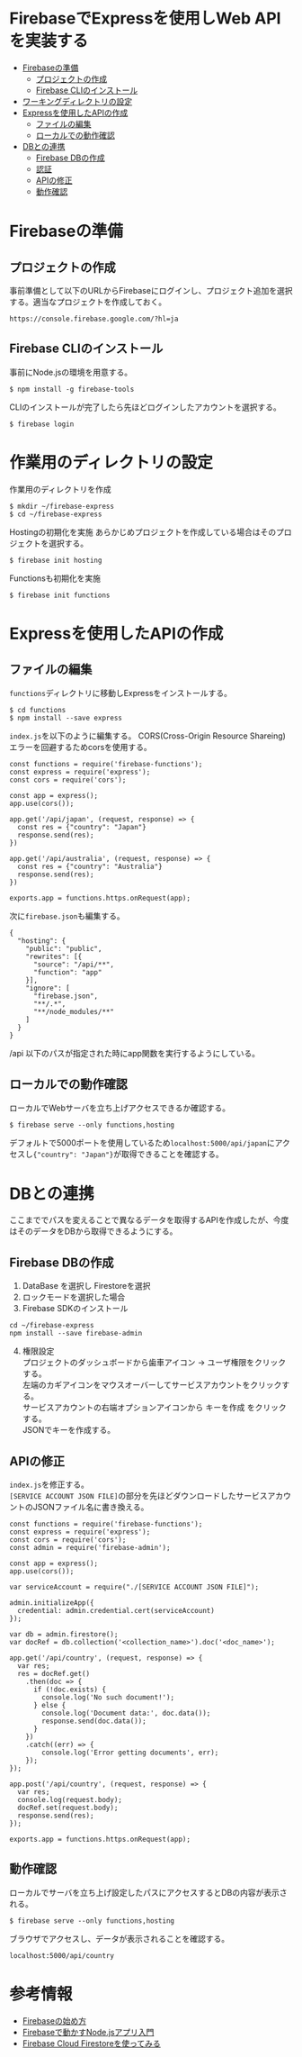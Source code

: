 FirebaseでExpressを使用しWeb APIを実装する
==

- [Firebaseの準備](#Firebaseの準備)
    - [プロジェクトの作成](#プロジェクトの作成)
    - [Firebase CLIのインストール](#Firebase-CLIのインストール)
- [ワーキングディレクトリの設定](#ワーキングディレクトリの設定)
- [Expressを使用したAPIの作成](#Expressを使用したAPIの作成)
    - [ファイルの編集](#ファイルの編集)
    - [ローカルでの動作確認](#ローカルでの動作確認) 
- [DBとの連携](#DBとの連携)
    - [Firebase DBの作成](#Firebase-DBの作成)
    - [認証](#認証)
    - [APIの修正](#APIの修正)
    - [動作確認](#動作確認)

# Firebaseの準備
## プロジェクトの作成
事前準備として以下のURLからFirebaseにログインし、プロジェクト追加を選択する。適当なプロジェクトを作成しておく。
```
https://console.firebase.google.com/?hl=ja
```
## Firebase CLIのインストール
事前にNode.jsの環境を用意する。
```
$ npm install -g firebase-tools
```

CLIのインストールが完了したら先ほどログインしたアカウントを選択する。
```
$ firebase login
```

# 作業用のディレクトリの設定
作業用のディレクトリを作成
```
$ mkdir ~/firebase-express
$ cd ~/firebase-express
```

Hostingの初期化を実施
あらかじめプロジェクトを作成している場合はそのプロジェクトを選択する。
```
$ firebase init hosting
```

Functionsも初期化を実施
```
$ firebase init functions
```

# Expressを使用したAPIの作成
## ファイルの編集
`functions`ディレクトリに移動しExpressをインストールする。
```
$ cd functions
$ npm install --save express
```

`index.js`を以下のように編集する。
CORS(Cross-Origin Resource Shareing) エラーを回避するためcorsを使用する。
```
const functions = require('firebase-functions');
const express = require('express');
const cors = require('cors');

const app = express();
app.use(cors());

app.get('/api/japan', (request, response) => {
  const res = {"country": "Japan"}
  response.send(res);
})

app.get('/api/australia', (request, response) => {
  const res = {"country": "Australia"}
  response.send(res);
})

exports.app = functions.https.onRequest(app);
```

次に`firebase.json`も編集する。
```
{
  "hosting": {
    "public": "public",
    "rewrites": [{
      "source": "/api/**",
      "function": "app"
    }],
    "ignore": [
      "firebase.json",
      "**/.*",
      "**/node_modules/**"
    ]
  }
}
```

/api 以下のパスが指定された時にapp関数を実行するようにしている。

## ローカルでの動作確認
ローカルでWebサーバを立ち上げアクセスできるか確認する。

```
$ firebase serve --only functions,hosting
```

デフォルトで5000ポートを使用しているため`localhost:5000/api/japan`にアクセスし`{"country": "Japan"}`が取得できることを確認する。

# DBとの連携
ここまででパスを変えることで異なるデータを取得するAPIを作成したが、今度はそのデータをDBから取得できるようにする。

## Firebase DBの作成
1. DataBase を選択し Firestoreを選択
2. ロックモードを選択した場合
3. Firebase SDKのインストール
```
cd ~/firebase-express
npm install --save firebase-admin
```
4. 権限設定  
プロジェクトのダッシュボードから歯車アイコン -> ユーザ権限をクリックする。  
左端のカギアイコンをマウスオーバーしてサービスアカウントをクリックする。  
サービスアカウントの右端オプションアイコンから キーを作成 をクリックする。  
JSONでキーを作成する。

## APIの修正
`index.js`を修正する。  
`[SERVICE ACCOUNT JSON FILE]`の部分を先ほどダウンロードしたサービスアカウントのJSONファイル名に書き換える。

```
const functions = require('firebase-functions');
const express = require('express');
const cors = require('cors');
const admin = require('firebase-admin');

const app = express();
app.use(cors());

var serviceAccount = require("./[SERVICE ACCOUNT JSON FILE]");

admin.initializeApp({
  credential: admin.credential.cert(serviceAccount)
});

var db = admin.firestore();
var docRef = db.collection('<collection_name>').doc('<doc_name>');

app.get('/api/country', (request, response) => {
  var res;
  res = docRef.get()
    .then(doc => {
      if (!doc.exists) {
        console.log('No such document!');
      } else {
        console.log('Document data:', doc.data());
        response.send(doc.data());
      }
    })
    .catch((err) => {
        console.log('Error getting documents', err);
    });
});

app.post('/api/country', (request, response) => {
  var res;
  console.log(request.body);
  docRef.set(request.body);
  response.send(res);
});

exports.app = functions.https.onRequest(app);
```

## 動作確認
ローカルでサーバを立ち上げ設定したパスにアクセスするとDBの内容が表示される。

```
$ firebase serve --only functions,hosting
```

ブラウザでアクセスし、データが表示されることを確認する。
```
localhost:5000/api/country
```


# 参考情報
- [Firebaseの始め方](https://qiita.com/kohashi/items/43ea22f61ade45972881)
- [Firebaseで動かすNode.jsアプリ入門](https://qiita.com/seya/items/225f859d775b31047000)
- [Firebase Cloud Firestoreを使ってみる](https://qiita.com/bathtimefish/items/164d2b0cd268f209db9b)
